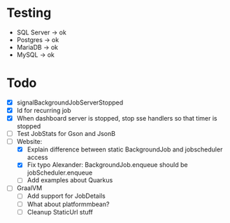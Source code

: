 # Testing

- SQL Server -> ok
- Postgres -> ok
- MariaDB -> ok
- MySQL -> ok

# Todo

- [x] signalBackgroundJobServerStopped
- [x] Id for recurring job
- [x] When dashboard server is stopped, stop sse handlers so that timer is stopped
- [ ] Test JobStats for Gson and JsonB
- [ ] Website:
  - [x] Explain difference between static BackgroundJob and jobscheduler access
  - [x] Fix typo Alexander: BackgroundJob.enqueue should be jobScheduler.enqueue
  - [ ] Add examples about Quarkus
- [ ] GraalVM
  - [ ] Add support for JobDetails
  - [ ] What about platformmbean?
  - [ ] Cleanup StaticUrl stuff